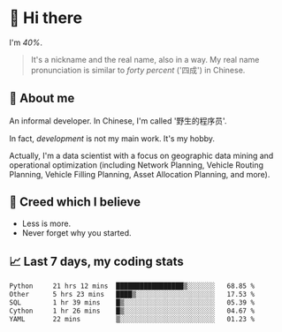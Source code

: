 # 👋 Hi there

I'm *40%*.

> It's a nickname and the real name, also in a way.
> My real name pronunciation is similar to *forty percent* ('四成') in Chinese.

## :speech_balloon: About me

An informal developer. In Chinese, I'm called '野生的程序员'.

In fact, _development_ is not my main work. It's my hobby.

Actually, I'm a data scientist with a focus on geographic data mining and operational optimization (including Network Planning, Vehicle Routing Planning, Vehicle Filling Planning, Asset Allocation Planning, and more).

## :see_no_evil: Creed which I believe

- Less is more.
- Never forget why you started.

## :chart_with_upwards_trend: Last 7 days, my coding stats

<!--START_SECTION:waka-->

```txt
Python     21 hrs 12 mins  █████████████████▒░░░░░░░   68.85 %
Other      5 hrs 23 mins   ████▒░░░░░░░░░░░░░░░░░░░░   17.53 %
SQL        1 hr 39 mins    █▒░░░░░░░░░░░░░░░░░░░░░░░   05.39 %
Cython     1 hr 26 mins    █▒░░░░░░░░░░░░░░░░░░░░░░░   04.67 %
YAML       22 mins         ▒░░░░░░░░░░░░░░░░░░░░░░░░   01.23 %
```

<!--END_SECTION:waka-->
